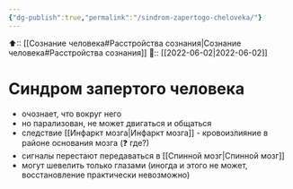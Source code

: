 ```yaml
---
{"dg-publish":true,"permalink":"/sindrom-zapertogo-cheloveka/"}
---
```



⬆:: [[Сознание человека#Расстройства сознания\|Сознание человека#Расстройства сознания]]
📅:: [[2022-06-02\|2022-06-02]]

# Синдром запертого человека
- очознает, что вокруг него
- но парализован, не может двигаться и общаться
- следствие [[Инфаркт мозга\|Инфаркт мозга]] - кровоизлияние в районе основания мозга (❓ где?)
- сигналы перестают передаваться в [[Спинной мозг\|Спинной мозг]]
- могут шевелить только глазами (иногда и этого не может, восстановление практически невозможно)